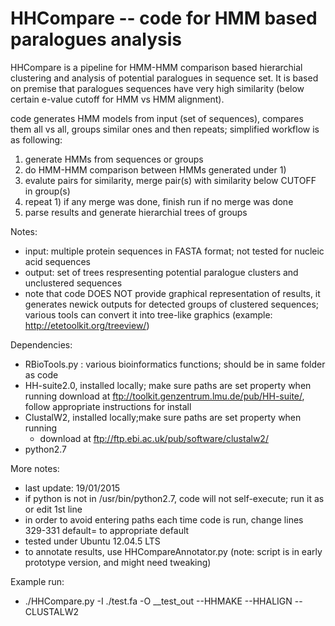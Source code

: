 HHCompare -- code for HMM based paralogues analysis
=========================================================

HHCompare is a pipeline for HMM-HMM comparison based hierarchial clustering 
and analysis of potential paralogues in sequence set.
It is based on premise that paralogues sequences have very high similarity
(below certain e-value cutoff for HMM vs HMM alignment). 

code generates HMM models from input (set of sequences), compares them
all vs all, groups similar ones and then repeats; simplified workflow is as following:

1. generate HMMs from sequences or groups
2. do HMM-HMM comparison between HMMs generated under 1)
3. evalute pairs for similarity, merge pair(s) with similarity below CUTOFF in group(s)
4. repeat 1) if any merge was done, finish run if no merge was done
5. parse results and generate hierarchial trees of groups 

Notes: 
- input: multiple protein sequences in FASTA format; not tested for nucleic acid sequences
- output: set of trees respresenting potential paralogue clusters and unclustered sequences
- note that code DOES NOT provide graphical representation of results, it generates newick outputs 
for detected groups of clustered sequences; various tools can convert it into tree-like graphics (example: http://etetoolkit.org/treeview/)

Dependencies: 
- RBioTools.py : various bioinformatics functions; should be in same folder as code
- HH-suite2.0, installed locally; make sure paths are set property when running
    download at ftp://toolkit.genzentrum.lmu.de/pub/HH-suite/, follow appropriate instructions for install
- ClustalW2, installed locally;make sure paths are set property when running
    - download at ftp://ftp.ebi.ac.uk/pub/software/clustalw2/
- python2.7

More notes: 
- last update: 19/01/2015
- if python is not in /usr/bin/python2.7, code will not self-execute; run it as <python> <codename> or edit 1st line
- in order to avoid entering paths each time code is run, change lines 329-331 default= to appropriate default
- tested under Ubuntu 12.04.5 LTS
- to annotate results, use HHCompareAnnotator.py (note: script is in early prototype version, and might need tweaking)

Example run: 
- ./HHCompare.py -I ./test.fa -O __test_out --HHMAKE <path> --HHALIGN <path> --CLUSTALW2 <path> 